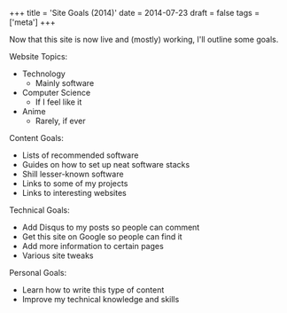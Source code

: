 +++
title = 'Site Goals (2014)'
date = 2014-07-23
draft = false
tags = ['meta']
+++

Now that this site is now live and (mostly) working, I'll outline some goals.

Website Topics:

* Technology
  * Mainly software
* Computer Science
  * If I feel like it
* Anime
  * Rarely, if ever

Content Goals:

* Lists of recommended software
* Guides on how to set up neat software stacks
* Shill lesser-known software
* Links to some of my projects
* Links to interesting websites

Technical Goals:

* Add Disqus to my posts so people can comment
* Get this site on Google so people can find it
* Add more information to certain pages
* Various site tweaks

Personal Goals:

* Learn how to write this type of content
* Improve my technical knowledge and skills
